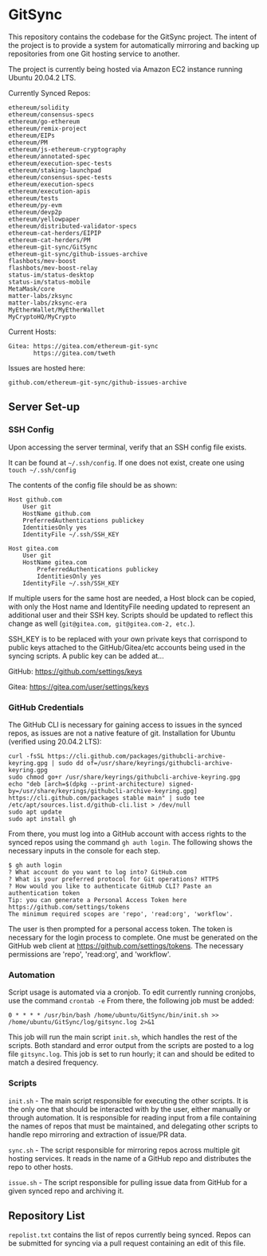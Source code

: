 # GitSync

This repository contains the codebase for the GitSync project. The intent of the project is to provide a system for automatically mirroring and backing up repositories from one Git hosting service to another. 

The project is currently being hosted via Amazon EC2 instance running Ubuntu 20.04.2 LTS. 

Currently Synced Repos:
```
ethereum/solidity
ethereum/consensus-specs
ethereum/go-ethereum
ethereum/remix-project
ethereum/EIPs
ethereum/PM
ethereum/js-ethereum-cryptography
ethereum/annotated-spec
ethereum/execution-spec-tests
ethereum/staking-launchpad
ethereum/consensus-spec-tests
ethereum/execution-specs
ethereum/execution-apis
ethereum/tests
ethereum/py-evm
ethereum/devp2p
ethereum/yellowpaper
ethereum/distributed-validator-specs
ethereum-cat-herders/EIPIP
ethereum-cat-herders/PM
ethereum-git-sync/GitSync
ethereum-git-sync/github-issues-archive
flashbots/mev-boost
flashbots/mev-boost-relay
status-im/status-desktop
status-im/status-mobile
MetaMask/core
matter-labs/zksync
matter-labs/zksync-era
MyEtherWallet/MyEtherWallet
MyCryptoHQ/MyCrypto
```

Current Hosts:
```
Gitea: https://gitea.com/ethereum-git-sync
       https://gitea.com/tweth
```

Issues are hosted here:
```
github.com/ethereum-git-sync/github-issues-archive
```

## Server Set-up

### SSH Config

Upon accessing the server terminal, verify that an SSH config file exists. 

It can be found at ```~/.ssh/config```. If one does not exist, create one using ```touch ~/.ssh/config```

The contents of the config file should be as shown:
```
Host github.com
	User git
	HostName github.com
	PreferredAuthentications publickey
	IdentitiesOnly yes
	IdentityFile ~/.ssh/SSH_KEY

Host gitea.com
	User git
	HostName gitea.com
        PreferredAuthentications publickey
        IdentitiesOnly yes
	IdentityFile ~/.ssh/SSH_KEY
```
If multiple users for the same host are needed, a Host block can be copied, with only the Host name and IdentityFile needing updated to represent an additional user and their SSH key. Scripts should be updated to reflect this change as well (`git@gitea.com, git@gitea.com-2, etc.`).

SSH_KEY is to be replaced with your own private keys that corrispond to public keys attached to the GitHub/Gitea/etc accounts being used in the syncing scripts. A public key can be added at...

GitHub: https://github.com/settings/keys

Gitea: https://gitea.com/user/settings/keys

### GitHub Credentials

The GitHub CLI is necessary for gaining access to issues in the synced repos, as issues are not a native feature of git.
Installation for Ubuntu (verified using 20.04.2 LTS):
```
curl -fsSL https://cli.github.com/packages/githubcli-archive-keyring.gpg | sudo dd of=/usr/share/keyrings/githubcli-archive-keyring.gpg
sudo chmod go+r /usr/share/keyrings/githubcli-archive-keyring.gpg
echo "deb [arch=$(dpkg --print-architecture) signed-by=/usr/share/keyrings/githubcli-archive-keyring.gpg] https://cli.github.com/packages stable main" | sudo tee /etc/apt/sources.list.d/github-cli.list > /dev/null
sudo apt update
sudo apt install gh
```

From there, you must log into a GitHub account with access rights to the synced repos using the command ```gh auth login```. The following shows the necessary inputs in the console for each step. 

```
$ gh auth login
? What account do you want to log into? GitHub.com
? What is your preferred protocol for Git operations? HTTPS
? How would you like to authenticate GitHub CLI? Paste an authentication token
Tip: you can generate a Personal Access Token here https://github.com/settings/tokens
The minimum required scopes are 'repo', 'read:org', 'workflow'.
```

The user is then prompted for a personal access token. The token is necessary for the login process to complete. One must be generated on the GitHub web client at https://github.com/settings/tokens. The necessary permissions are 'repo', 'read:org', and 'workflow'.

### Automation

Script usage is automated via a cronjob. To edit currently running cronjobs, use the command ```crontab -e``` From there, the following job must be added:

```
0 * * * * /usr/bin/bash /home/ubuntu/GitSync/bin/init.sh >> /home/ubuntu/GitSync/log/gitsync.log 2>&1
```

This job will run the main script ```init.sh```, which handles the rest of the scripts. Both standard and error output from the scripts are posted to a log file ```gitsync.log```. This job is set to run hourly; it can and should be edited to match a desired frequency.

### Scripts

```init.sh``` - The main script responsible for executing the other scripts. It is the only one that should be interacted with by the user, either manually or through automation. It is responsible for reading input from a file containing the names of repos that must be maintained, and delegating other scripts to handle repo mirroring and extraction of issue/PR data. 

```sync.sh``` - The script responsible for mirroring repos across multiple git hosting services. It reads in the name of a GitHub repo and distributes the repo to other hosts.

```issue.sh``` - The script responsible for pulling issue data from GitHub for a given synced repo and archiving it. 

## Repository List
```repolist.txt``` contains the list of repos currently being synced. Repos can be submitted for syncing via a pull request containing an edit of this file.
